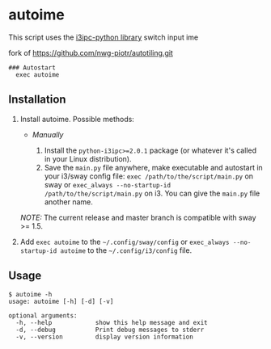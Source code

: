 # autoime
This script uses the [i3ipc-python library](https://github.com/altdesktop/i3ipc-python)
switch input ime

fork of https://github.com/nwg-piotr/autotiling.git

```text
### Autostart
  exec autoime
```

## Installation

1. Install autoime. Possible methods:

   * _Manually_

     1. Install the `python-i3ipc>=2.0.1` package (or whatever it's called in your Linux
        distribution).
     2. Save the `main.py` file anywhere, make executable and autostart in your
        i3/sway config file: `exec /path/to/the/script/main.py` on sway or
        `exec_always --no-startup-id /path/to/the/script/main.py` on i3. You can give the `main.py` file another name.

   _NOTE:_ The current release and master branch is compatible with sway >= 1.5. 

2. Add `exec autoime` to the `~/.config/sway/config` or `exec_always --no-startup-id
   autoime` to the `~/.config/i3/config` file.

## Usage

```text
$ autoime -h
usage: autoime [-h] [-d] [-v]

optional arguments:
  -h, --help            show this help message and exit
  -d, --debug           Print debug messages to stderr
  -v, --version         display version information
```
